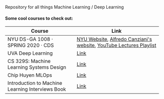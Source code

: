 Repository for all things Machine Learning / Deep Learning

#### Some cool courses to check out:

Course|Link
------|------
NYU DS-GA 1008 · SPRING 2020 · CDS | [NYU Website](https://cds.nyu.edu/deep-learning/), [Alfredo Canziani's website](https://atcold.github.io/pytorch-Deep-Learning/), [YouTube Lectures Playlist](https://www.youtube.com/watch?v=0bMe_vCZo30&list=PLLHTzKZzVU9eaEyErdV26ikyolxOsz6mq&index=1)
UVA Deep Learning | [Link](https://uvadlc.github.io/)
CS 329S: Machine Learning Systems Design | [Link](https://stanford-cs329s.github.io/syllabus.html)
Chip Huyen MLOps | [Link](https://huyenchip.com/mlops/)
Introduction to Machine Learning Interviews Book | [Link](https://huyenchip.com/ml-interviews-book/)

